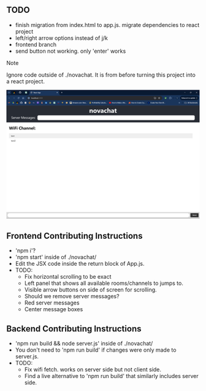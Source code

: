 ## TODO
- finish migration from index.html to app.js. migrate dependencies to react project
- left/right arrow options instead of j/k
- frontend branch
- send button not working. only 'enter' works

> [!NOTE]
> Ignore code outside of ./novachat. It is from before turning this project into a react project.

![Alt text](./novachat/public/homepagescreenshot.png)

## Frontend Contributing Instructions
- 'npm i'?
- 'npm start' inside of ./novachat/
- Edit the JSX code inside the return block of App.js.
- TODO:
  - Fix horizontal scrolling to be exact
  - Left panel that shows all available rooms/channels to jumps to.
  - Visible arrow buttons on side of screen for scrolling.
  - Should we remove server messages?
  - Red server messages
  - Center message boxes


## Backend Contributing Instructions
- 'npm run build && node server.js' inside of ./novachat/
- You don't need to 'npm run build' if changes were only made to server.js.
- TODO:
  - Fix wifi fetch. works on server side but not client side.
  - Find a live alternative to 'npm run build' that similarly includes server side.
